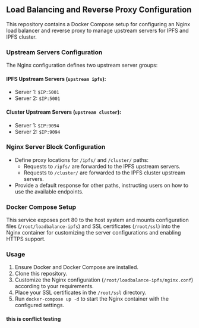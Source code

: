 
## Load Balancing and Reverse Proxy Configuration

This repository contains a Docker Compose setup for configuring an Nginx load balancer and reverse proxy to manage upstream servers for IPFS and IPFS cluster.

### Upstream Servers Configuration

The Nginx configuration defines two upstream server groups:

#### IPFS Upstream Servers (`upstream ipfs`):

- Server 1: `$IP:5001`
- Server 2: `$IP:5001`

#### Cluster Upstream Servers (`upstream cluster`):

- Server 1: `$IP:9094`
- Server 2: `$IP:9094`

### Nginx Server Block Configuration
- Define proxy locations for `/ipfs/` and `/cluster/` paths:
  - Requests to `/ipfs/` are forwarded to the IPFS upstream servers.
  - Requests to `/cluster/` are forwarded to the IPFS cluster upstream servers.
- Provide a default response for other paths, instructing users on how to use the available endpoints.

### Docker Compose Setup
This service exposes port 80 to the host system and mounts configuration files (`/root/loadbalance-ipfs`) and SSL certificates (`/root/ssl`) 
into the Nginx container for customizing the server configurations and enabling HTTPS support.

### Usage
1. Ensure Docker and Docker Compose are installed.
2. Clone this repository.
3. Customize the Nginx configuration (`/root/loadbalance-ipfs/nginx.conf`) according to your requirements.
4. Place your SSL certificates in the `/root/ssl` directory.
5. Run `docker-compose up -d` to start the Nginx container with the configured settings.

#### this is conflict testing
